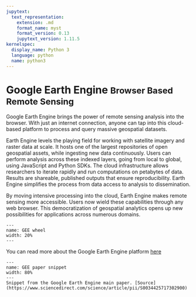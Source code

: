 ```yaml
---
jupytext:
  text_representation:
    extension: .md
    format_name: myst
    format_version: 0.13
    jupytext_version: 1.11.5
kernelspec:
  display_name: Python 3
  language: python
  name: python3
---
```


# Google Earth Engine <small>Browser Based Remote Sensing</small>

Google Earth Engine brings the power of remote sensing analysis into the browser. With just an internet connection, anyone can tap into this cloud-based platform to process and query massive geospatial datasets.

Earth Engine levels the playing field for working with satellite imagery and raster data at scale. It hosts one of the largest repositories of open geospatial assets, while ingesting new data continuously. Users can perform analysis across these indexed layers, going from local to global, using JavaScript and Python SDKs. The cloud infrastructure allows researchers to iterate rapidly and run computations on petabytes of data. Results are shareable, published outputs that ensure reproducibility. Earth Engine simplifies the process from data access to analysis to dissemination.

By moving intensive processing into the cloud, Earth Engine makes remote sensing more accessible. Users now wield these capabilities through any web browser. This democratization of geospatial analytics opens up new possibilities for applications across numerous domains.

```{figure} images/ee_wheel.png
---
name: GEE wheel
width: 20%
---
```

You can read more about the Google Earth Engine platform [here](https://www.sciencedirect.com/science/article/pii/S0034425717302900)

```{figure} images/paper_snippet.jpg
---
name: GEE paper snippet
width: 80%
---
Snippet from the Google Earth Engine main paper. [Source](https://www.sciencedirect.com/science/article/pii/S0034425717302900)
```
